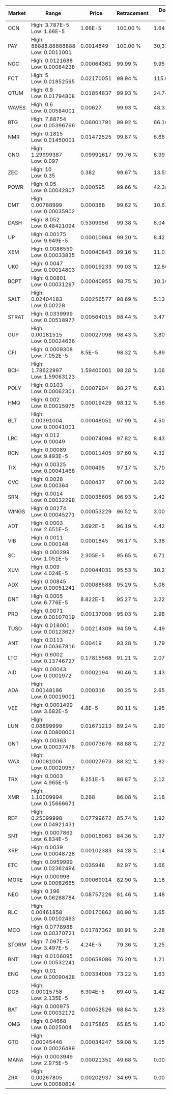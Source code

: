 | Market | Range | Price| Retracement | Doubles to 50% |
| --- | --- | --- | --- | --- |
| OCN | High: 3.787E-5<br />Low: 1.66E-5 | 1.66E-5 | 100.00 % | 1.64 |
| PAY | High: 88888.88888888<br />Low: 0.0011001 | 0.0014649 | 100.00 % | 30,339,576.08 |
| NGC | High: 0.0121688<br />Low: 0.00064238 | 0.00064361 | 99.99 % | 9.95 |
| FCT | High: 5<br />Low: 0.01852595 | 0.02170051 | 99.94 % | 115.63 |
| QTUM | High: 0.9<br />Low: 0.01794808 | 0.01854837 | 99.93 % | 24.74 |
| WAVES | High: 0.6<br />Low: 0.00584001 | 0.00627 | 99.93 % | 48.31 |
| BTG | High: 7.88754<br />Low: 0.05396766 | 0.06001791 | 99.92 % | 66.16 |
| NMR | High: 0.1815<br />Low: 0.01450001 | 0.01472525 | 99.87 % | 6.66 |
| GNO | High: 1.29999387<br />Low: 0.097 | 0.09991617 | 99.76 % | 6.99 |
| ZEC | High: 10<br />Low: 0.35 | 0.382 | 99.67 % | 13.55 |
| POWR | High: 0.05<br />Low: 0.00042807 | 0.000595 | 99.66 % | 42.38 |
| DMT | High: 0.00788999<br />Low: 0.00035902 | 0.000388 | 99.62 % | 10.63 |
| DASH | High: 8.052<br />Low: 0.48421094 | 0.5309956 | 99.38 % | 8.04 |
| UP | High: 0.00175<br />Low: 9.649E-5 | 0.00010964 | 99.20 % | 8.42 |
| XEM | High: 0.0086559<br />Low: 0.00033835 | 0.00040843 | 99.16 % | 11.01 |
| UKG | High: 0.0047<br />Low: 0.00014803 | 0.00019233 | 99.03 % | 12.60 |
| BCPT | High: 0.00801<br />Low: 0.00031297 | 0.00040955 | 98.75 % | 10.16 |
| SALT | High: 0.02404183<br />Low: 0.00228 | 0.00256577 | 98.69 % | 5.13 |
| STRAT | High: 0.0339999<br />Low: 0.00518977 | 0.00564015 | 98.44 % | 3.47 |
| GUP | High: 0.00181515<br />Low: 0.00024636 | 0.00027098 | 98.43 % | 3.80 |
| CFI | High: 0.0009308<br />Low: 7.052E-5 | 8.5E-5 | 98.32 % | 5.89 |
| BCH | High: 1.78622997<br />Low: 1.59063123 | 1.59400001 | 98.28 % | 1.06 |
| POLY | High: 0.0103<br />Low: 0.00062301 | 0.0007904 | 98.27 % | 6.91 |
| HMQ | High: 0.002<br />Low: 0.00015975 | 0.00019429 | 98.12 % | 5.56 |
| BLT | High: 0.00391004<br />Low: 0.00041001 | 0.00048051 | 97.99 % | 4.50 |
| LRC | High: 0.012<br />Low: 0.00049 | 0.00074094 | 97.82 % | 8.43 |
| RCN | High: 0.00089<br />Low: 9.493E-5 | 0.00011405 | 97.60 % | 4.32 |
| TIX | High: 0.00325<br />Low: 0.00041468 | 0.000495 | 97.17 % | 3.70 |
| CVC | High: 0.0028<br />Low: 0.000364 | 0.000437 | 97.00 % | 3.62 |
| SRN | High: 0.0014<br />Low: 0.00032298 | 0.00035605 | 96.93 % | 2.42 |
| WINGS | High: 0.00274<br />Low: 0.00045271 | 0.00053229 | 96.52 % | 3.00 |
| ADT | High: 0.0003<br />Low: 2.651E-5 | 3.692E-5 | 96.19 % | 4.42 |
| VIB | High: 0.0011<br />Low: 0.000148 | 0.0001845 | 96.17 % | 3.38 |
| SC | High: 0.000299<br />Low: 1.051E-5 | 2.305E-5 | 95.65 % | 6.71 |
| XLM | High: 0.009<br />Low: 4.024E-5 | 0.00044031 | 95.53 % | 10.27 |
| ADX | High: 0.00845<br />Low: 0.00051241 | 0.00088588 | 95.29 % | 5.06 |
| DNT | High: 0.0005<br />Low: 6.776E-5 | 8.822E-5 | 95.27 % | 3.22 |
| PRO | High: 0.0071<br />Low: 0.00107019 | 0.00137008 | 95.03 % | 2.98 |
| TUSD | High: 0.018001<br />Low: 0.00123627 | 0.00214309 | 94.59 % | 4.49 |
| ANT | High: 0.0113<br />Low: 0.00367816 | 0.00419 | 93.28 % | 1.79 |
| LTC | High: 0.6002<br />Low: 0.13746727 | 0.17815568 | 91.21 % | 2.07 |
| AID | High: 0.00043<br />Low: 0.0001972 | 0.0002194 | 90.46 % | 1.43 |
| ADA | High: 0.00148186<br />Low: 0.00019001 | 0.000316 | 90.25 % | 2.65 |
| VEE | High: 0.0001499<br />Low: 3.682E-5 | 4.8E-5 | 90.11 % | 1.95 |
| LUN | High: 0.08899999<br />Low: 0.00800001 | 0.01671213 | 89.24 % | 2.90 |
| GNT | High: 0.00363<br />Low: 0.00037478 | 0.00073676 | 88.88 % | 2.72 |
| WAX | High: 0.00081006<br />Low: 0.00020957 | 0.00027973 | 88.32 % | 1.82 |
| TRX | High: 0.0003<br />Low: 4.965E-5 | 8.251E-5 | 86.87 % | 2.12 |
| XMR | High: 1.10009994<br />Low: 0.15666671 | 0.288 | 86.08 % | 2.18 |
| REP | High: 0.25099998<br />Low: 0.04921431 | 0.07799672 | 85.74 % | 1.92 |
| SNT | High: 0.0007862<br />Low: 6.834E-5 | 0.00018063 | 84.36 % | 2.37 |
| XRP | High: 0.0039<br />Low: 0.00048728 | 0.00102383 | 84.28 % | 2.14 |
| ETC | High: 0.0959999<br />Low: 0.02362494 | 0.035948 | 82.97 % | 1.66 |
| MORE | High: 0.000998<br />Low: 0.00062665 | 0.00069014 | 82.90 % | 1.18 |
| NEO | High: 0.196<br />Low: 0.06288784 | 0.08757226 | 81.46 % | 1.48 |
| RLC | High: 0.00461858<br />Low: 0.00102493 | 0.00170862 | 80.98 % | 1.65 |
| MCO | High: 0.0778988<br />Low: 0.00370721 | 0.01787362 | 80.91 % | 2.28 |
| STORM | High: 7.097E-5<br />Low: 3.497E-5 | 4.24E-5 | 79.36 % | 1.25 |
| BNT | High: 0.0106095<br />Low: 0.00532241 | 0.00658086 | 76.20 % | 1.21 |
| ENG | High: 0.01<br />Low: 0.00090428 | 0.00334008 | 73.22 % | 1.63 |
| DGB | High: 0.00015758<br />Low: 2.135E-5 | 6.304E-5 | 69.40 % | 1.42 |
| BAT | High: 0.000975<br />Low: 0.00032172 | 0.00052526 | 68.84 % | 1.23 |
| OMG | High: 0.04668<br />Low: 0.0025004 | 0.0175865 | 65.85 % | 1.40 |
| GTO | High: 0.00045446<br />Low: 0.00026489 | 0.00034247 | 59.08 % | 1.05 |
| MANA | High: 0.0003949<br />Low: 2.975E-5 | 0.00021351 | 49.68 % | 0.00 |
| ZRX | High: 0.00267805<br />Low: 0.00080814 | 0.00202937 | 34.69 % | 0.00 |
